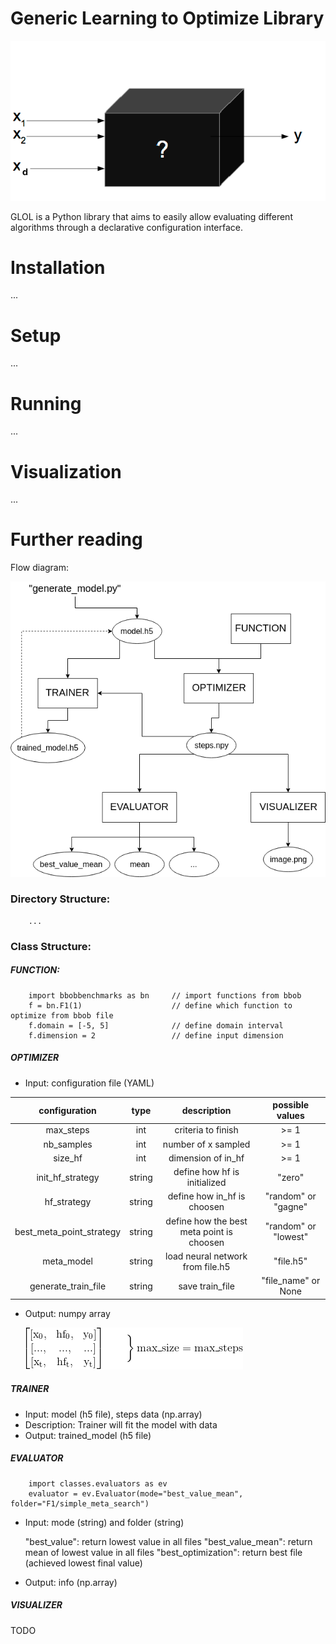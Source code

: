# Generic Learning to Optimize Library

![Alt text](documentation/GLOL_blackbox_optimizer.png?raw=true "BlackBox Optimizer")

GLOL is a Python library that aims to easily allow evaluating different algorithms through a declarative configuration interface.

# Installation
...
# Setup
...
# Running
...
# Visualization
...
# Further reading  

Flow diagram:

![Alt text](documentation/GLOL_diagram_flow.png?raw=true "Flow diagram of GLOL")

### Directory Structure:

        ...

### Class Structure:

#####    FUNCTION:
        import bbobbenchmarks as bn     // import functions from bbob
        f = bn.F1(1)                    // define which function to optimize from bbob file
        f.domain = [-5, 5]              // define domain interval
        f.dimension = 2                 // define input dimension

#####    OPTIMIZER
- Input: configuration file (YAML)

| configuration |   type | description | possible values |
| :-----------: | :----: | :---------: | :-------------: |
| max_steps                     | int |criteria to finish | >= 1 
| nb_samples             | int | number of x sampled | >= 1 |
| size_hf | int | dimension of in_hf | >= 1 |
| init_hf_strategy | string | define how hf is initialized | "zero" |
| hf_strategy              | string |  define how in_hf is choosen | "random" or "gagne" |
| best_meta_point_strategy  | string | define how the best meta point is choosen | "random" or "lowest" |
|   meta_model  | string | load neural network from file.h5 | "file.h5" |
| generate_train_file          | string | save train_file | "file_name" or None |

- Output: numpy array
    
    ![Alt text](documentation/GLOL_steps.png?raw=true "steps")

#####    TRAINER

- Input: model (h5 file), steps data (np.array) 
- Description: Trainer will fit the model with data
- Output: trained_model (h5 file)

#####    EVALUATOR

        import classes.evaluators as ev
        evaluator = ev.Evaluator(mode="best_value_mean", folder="F1/simple_meta_search")
        
- Input: mode (string) and folder (string)
    
    "best_value": return lowest value in all files
    "best_value_mean": return mean of lowest value in all files
    "best_optimization": return best file (achieved lowest final value)

- Output: info (np.array)

#####    VISUALIZER

TODO



